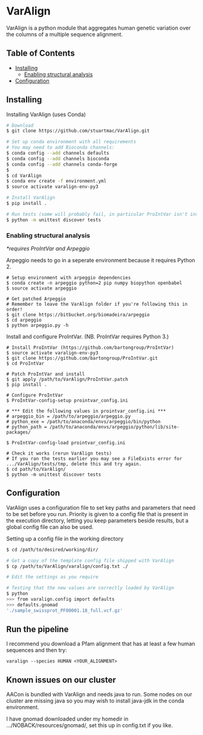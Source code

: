 # VarAlign
VarAlign is a python module that aggregates human genetic variation over the columns of a multiple sequence alignment.

## Table of Contents

- [Installing](#installing)
  - [Enabling structural analysis](#enabling-structural-analysis)
- [Configuration](#configuration)

## Installing

Installing VarAlign (uses Conda)

```sh
# Download
$ git clone https://github.com/stuartmac/VarAlign.git

# Set up conda environment with all requirements
# You may need to add Bioconda channels:
$ conda config --add channels defaults
$ conda config --add channels bioconda
$ conda config --add channels conda-forge
$
$ cd VarAlign
$ conda env create -f environment.yml
$ source activate varalign-env-py3

# Install VarAlign
$ pip install .

# Run tests (some will probably fail, in particular ProIntVar isn't installed yet!)
$ python -m unittest discover tests
```

### Enabling structural analysis
*\*requires ProIntVar and Arpeggio*

Arpeggio needs to go in a seperate environment because it requires Python 2.
```
# Setup environment with arpeggio dependencies
$ conda create -n arpeggio python=2 pip numpy biopython openbabel
$ source activate arpeggio

# Get patched Arpeggio
# Remember to leave the VarAlign folder if you're following this in order!
$ git clone https://bitbucket.org/biomadeira/arpeggio
$ cd arpeggio
$ python arpeggio.py -h
```

Install and configure ProIntVar. (NB. ProIntVar requires Python 3.)
```
# Install ProIntVar (https://github.com/bartongroup/ProIntVar)
$ source activate varalign-env-py3
$ git clone https://github.com/bartongroup/ProIntVar.git
$ cd ProIntVar

# Patch ProIntVar and install
$ git apply /path/to/VarAlign/ProIntVar.patch
$ pip install .

# Configure ProIntVar
$ ProIntVar-config-setup prointvar_config.ini

# *** Edit the following values in prointvar_config.ini ***
# arpeggio_bin = /path/to/arpeggio/arpeggio.py
# python_exe = /path/to/anaconda/envs/arpeggio/bin/python
# python_path = /path/to/anaconda/envs/arpeggio/python/lib/site-packages/

$ ProIntVar-config-load prointvar_config.ini

# Check it works (rerun VarAlign tests)
# If you ran the tests earlier you may see a FileExists error for .../VarAlign/tests/tmp, delete this and try again.
$ cd path/to/VarAlign/
$ python -m unittest discover tests
```


## Configuration

VarAlign uses a configuration file to set key paths and parameters that need to be set before you run. Priority is given to a config file
that is present in the execution directory, letting you keep parameters beside results, but a global config file can also be used.

Setting up a config file in the working directory
```sh
$ cd /path/to/desired/working/dir/

# Get a copy of the template config file shipped with VarAlign
$ cp /path/to/VarAlign/varalign/config.txt ./

# Edit the settings as you require

# Testing that the new values are correctly loaded by VarAlign
$ python
>>> from varalign.config import defaults
>>> defaults.gnomad
'./sample_swissprot_PF00001.18_full.vcf.gz'
```


## Run the pipeline
I recommend you download a Pfam alignment that has at least a few human sequences and then try:

`varalign --species HUMAN <YOUR_ALIGNMENT>`


## Known issues on our cluster
AACon is bundled with VarAlign and needs java to run. Some nodes on our cluster are missing java so you may wish to install java-jdk in the conda environment.

I have gnomad downloaded under my homedir in .../NOBACK/resources/gnomad/, set this up in config.txt if you like.
